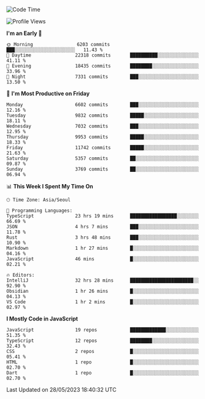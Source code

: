 <!--START_SECTION:waka-->
![Code Time](http://img.shields.io/badge/Code%20Time-4%2C958%20hrs%2051%20mins-blue)

![Profile Views](http://img.shields.io/badge/Profile%20Views-0-blue)

**I'm an Early 🐤** 

```text
🌞 Morning                6203 commits        ███░░░░░░░░░░░░░░░░░░░░░░   11.43 % 
🌆 Daytime                22318 commits       ██████████░░░░░░░░░░░░░░░   41.11 % 
🌃 Evening                18435 commits       ████████░░░░░░░░░░░░░░░░░   33.96 % 
🌙 Night                  7331 commits        ███░░░░░░░░░░░░░░░░░░░░░░   13.50 % 
```
📅 **I'm Most Productive on Friday** 

```text
Monday                   6602 commits        ███░░░░░░░░░░░░░░░░░░░░░░   12.16 % 
Tuesday                  9832 commits        █████░░░░░░░░░░░░░░░░░░░░   18.11 % 
Wednesday                7032 commits        ███░░░░░░░░░░░░░░░░░░░░░░   12.95 % 
Thursday                 9953 commits        █████░░░░░░░░░░░░░░░░░░░░   18.33 % 
Friday                   11742 commits       █████░░░░░░░░░░░░░░░░░░░░   21.63 % 
Saturday                 5357 commits        ██░░░░░░░░░░░░░░░░░░░░░░░   09.87 % 
Sunday                   3769 commits        ██░░░░░░░░░░░░░░░░░░░░░░░   06.94 % 
```


📊 **This Week I Spent My Time On** 

```text
🕑︎ Time Zone: Asia/Seoul

💬 Programming Languages: 
TypeScript               23 hrs 19 mins      █████████████████░░░░░░░░   66.69 % 
JSON                     4 hrs 7 mins        ███░░░░░░░░░░░░░░░░░░░░░░   11.78 % 
Rust                     3 hrs 48 mins       ███░░░░░░░░░░░░░░░░░░░░░░   10.90 % 
Markdown                 1 hr 27 mins        █░░░░░░░░░░░░░░░░░░░░░░░░   04.16 % 
JavaScript               46 mins             █░░░░░░░░░░░░░░░░░░░░░░░░   02.21 % 

🔥 Editors: 
IntelliJ                 32 hrs 28 mins      ███████████████████████░░   92.90 % 
Obsidian                 1 hr 26 mins        █░░░░░░░░░░░░░░░░░░░░░░░░   04.13 % 
VS Code                  1 hr 2 mins         █░░░░░░░░░░░░░░░░░░░░░░░░   02.97 % 
```

**I Mostly Code in JavaScript** 

```text
JavaScript               19 repos            █████████████░░░░░░░░░░░░   51.35 % 
TypeScript               12 repos            ████████░░░░░░░░░░░░░░░░░   32.43 % 
CSS                      2 repos             █░░░░░░░░░░░░░░░░░░░░░░░░   05.41 % 
HTML                     1 repo              █░░░░░░░░░░░░░░░░░░░░░░░░   02.70 % 
Dart                     1 repo              █░░░░░░░░░░░░░░░░░░░░░░░░   02.70 % 
```




 Last Updated on 28/05/2023 18:40:32 UTC
<!--END_SECTION:waka-->
